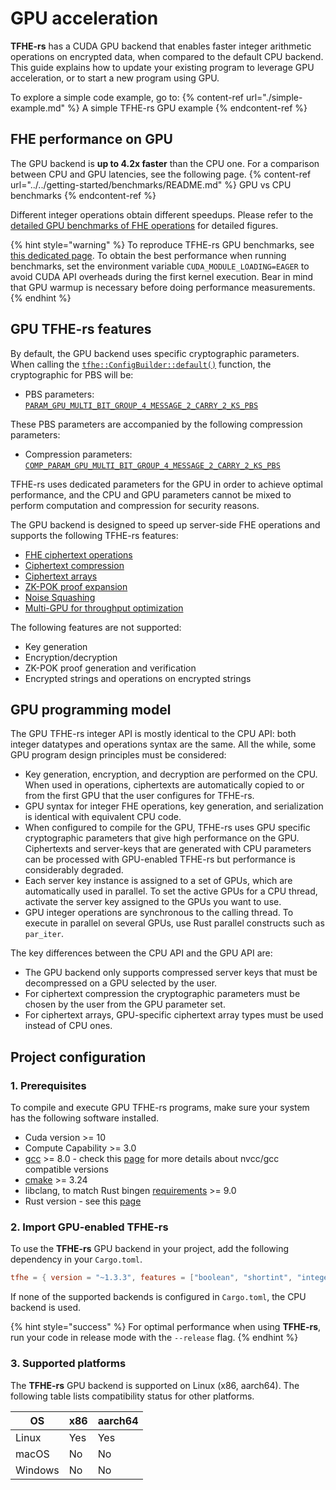 # GPU acceleration

**TFHE-rs** has a CUDA GPU backend  that enables faster integer arithmetic operations on encrypted data, when compared to the default CPU backend. This guide explains how to update your existing program to leverage GPU acceleration, or to start a new program using GPU. 

To explore a simple code example, go to:
{% content-ref url="./simple-example.md" %} A simple TFHE-rs GPU example {% endcontent-ref %}

## FHE performance on GPU

The GPU backend is **up to 4.2x faster** than the CPU one. For a comparison between CPU and GPU latencies, see the following page.
{% content-ref url="../../getting-started/benchmarks/README.md" %} GPU vs CPU benchmarks {% endcontent-ref %}

Different integer operations obtain different speedups. Please refer to the [detailed GPU benchmarks of FHE operations](../../getting-started/benchmarks/gpu/README.md) for detailed figures.

{% hint style="warning" %}
To reproduce TFHE-rs GPU benchmarks, see [this dedicated page](../../getting-started/benchmarks/gpu/gpu-programmable-bootstrapping.md). To obtain the best performance when running benchmarks, set the environment variable `CUDA_MODULE_LOADING=EAGER` to avoid CUDA API overheads during the first kernel execution. Bear in mind that GPU warmup is necessary before doing performance measurements.
{% endhint %}

## GPU TFHE-rs features

By default, the GPU backend uses specific cryptographic parameters. When calling the [`tfhe::ConfigBuilder::default()`](https://doc.rust-lang.org/nightly/core/default/trait.Default.html#tymethod.default) function, the cryptographic for PBS will be:
- PBS parameters: [`PARAM_GPU_MULTI_BIT_GROUP_4_MESSAGE_2_CARRY_2_KS_PBS`](https://docs.rs/tfhe/latest/tfhe/shortint/parameters/aliases/constant.PARAM_GPU_MULTI_BIT_GROUP_4_MESSAGE_2_CARRY_2_KS_PBS.html)

These PBS parameters are accompanied by the following compression parameters: 
- Compression parameters: [`COMP_PARAM_GPU_MULTI_BIT_GROUP_4_MESSAGE_2_CARRY_2_KS_PBS`](https://docs.rs/tfhe/latest/tfhe/shortint/parameters/aliases/constant.COMP_PARAM_GPU_MULTI_BIT_GROUP_4_MESSAGE_2_CARRY_2_KS_PBS.html)

TFHE-rs uses dedicated parameters for the GPU in order to achieve optimal performance, and the CPU and GPU parameters cannot be mixed to perform computation and compression for security reasons.

The GPU backend is designed to speed up server-side FHE operations and supports the following TFHE-rs features:

- [FHE ciphertext operations](./gpu-operations.md)
- [Ciphertext compression](./compressing-ciphertexts.md)
- [Ciphertext arrays](array-type.md)
- [ZK-POK proof expansion](zk-pok.md)
- [Noise Squashing](https://docs.rs/tfhe/latest/tfhe/struct.FheInt.html#method.squash_noise)
- [Multi-GPU for throughput optimization](./multi-gpu.md) 

The following features are not supported:

- Key generation
- Encryption/decryption
- ZK-POK proof generation and verification
- Encrypted strings and operations on encrypted strings

## GPU programming model

The GPU TFHE-rs integer API is mostly identical to the CPU API: both integer datatypes and operations syntax are the same. All the while, some GPU program design principles must be considered:
* Key generation, encryption, and decryption are performed on the CPU. When used in operations, ciphertexts are automatically copied to or from the first GPU that the user configures for TFHE-rs.
* GPU syntax for integer FHE operations, key generation, and serialization is identical with equivalent CPU code.
* When configured to compile for the GPU, TFHE-rs uses GPU specific cryptographic parameters that give high performance on the GPU. Ciphertexts and server-keys that are generated with CPU parameters can be processed with GPU-enabled TFHE-rs but performance is considerably degraded.
* Each server key instance is assigned to a set of GPUs, which are automatically used in parallel. To set the active GPUs for a CPU thread, activate the server key assigned to the GPUs you want to use.
* GPU integer operations are synchronous to the calling thread. To execute in parallel on several GPUs, use Rust parallel constructs such as `par_iter`.

The key differences between the CPU API and the GPU API are:
* The GPU backend only supports compressed server keys that must be decompressed on a GPU selected by the user.
* For ciphertext compression the cryptographic parameters must be chosen by the user from the GPU parameter set.
* For ciphertext arrays, GPU-specific ciphertext array types must be used instead of CPU ones.

## Project configuration

### 1. Prerequisites

To compile and execute GPU TFHE-rs programs, make sure your system has the following software installed.

* Cuda version >= 10
* Compute Capability >= 3.0
* [gcc](https://gcc.gnu.org/) >= 8.0 - check this [page](https://gist.github.com/ax3l/9489132) for more details about nvcc/gcc compatible versions
* [cmake](https://cmake.org/) >= 3.24
* libclang, to match Rust bingen [requirements](https://rust-lang.github.io/rust-bindgen/requirements.html) >= 9.0
* Rust version - see this [page](../rust-configuration.md)

### 2. Import GPU-enabled TFHE-rs

To use the **TFHE-rs** GPU backend in your project, add the following dependency in your `Cargo.toml`.

```toml
tfhe = { version = "~1.3.3", features = ["boolean", "shortint", "integer", "gpu"] }
```

If none of the supported backends is configured in `Cargo.toml`, the CPU backend is used.

{% hint style="success" %}
For optimal performance when using **TFHE-rs**, run your code in release mode with the `--release` flag.
{% endhint %}

### 3. Supported platforms

The **TFHE-rs** GPU backend is supported on Linux (x86, aarch64). The following table lists compatibility status for other platforms.

| OS      | x86 | aarch64 |
| ------- |-----|---------|
| Linux   | Yes | Yes     |
| macOS   | No  | No      |
| Windows | No  | No      |
